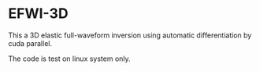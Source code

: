 # EFWI-3D

This a 3D elastic full-waveform inversion using automatic differentiation by cuda parallel.

The code is test on linux system only.


